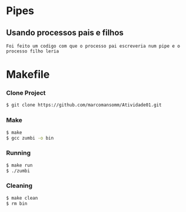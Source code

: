 # Pipes
## Usando processos pais e filhos 

```
Foi feito um codigo com que o processo pai escreveria num pipe e o processo filho leria
```

# Makefile

### Clone Project

```bash
$ git clone https://github.com/marcomansomm/Atividade01.git
```

### Make

```bash
$ make
$ gcc zumbi -o bin 
```

### Running

```bash
$ make run
$ ./zumbi
```

### Cleaning

```bash
$ make clean
$ rm bin
```
